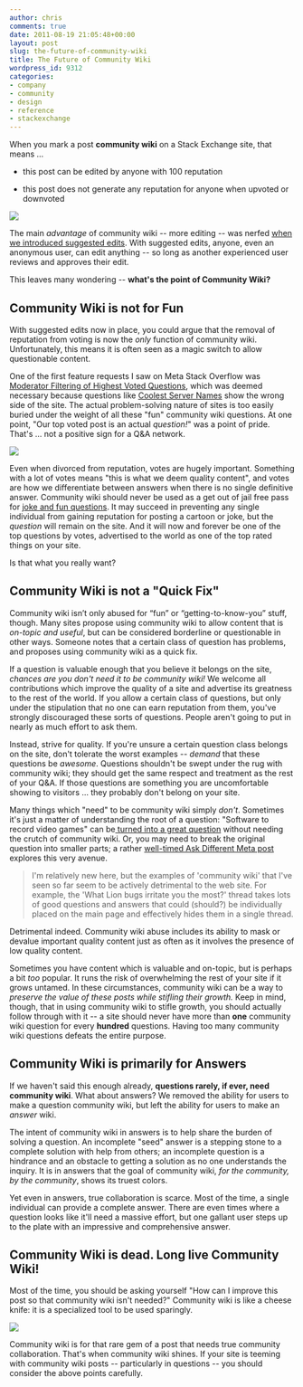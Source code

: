 ```yaml
---
author: chris
comments: true
date: 2011-08-19 21:05:48+00:00
layout: post
slug: the-future-of-community-wiki
title: The Future of Community Wiki
wordpress_id: 9312
categories:
- company
- community
- design
- reference
- stackexchange
---
```


When you mark a post **community wiki** on a Stack Exchange site, that means …



	
  * this post can be edited by anyone with 100 reputation

	
  * this post does not generate any reputation for anyone when upvoted or downvoted



![](http://blog.stackoverflow.com/wp-content/uploads/community-wiki-checkbox.png)

The main _advantage_ of community wiki -- more editing -- was nerfed [when we introduced suggested edits](http://blog.stackoverflow.com/2011/02/suggested-edits-and-edit-review/). With suggested edits, anyone, even an anonymous user, can edit anything -- so long as another experienced user reviews and approves their edit.

This leaves many wondering -- **what's the point of Community Wiki?**


## Community Wiki is not for Fun


With suggested edits now in place, you could argue that the removal of reputation from voting is now the _only_ function of community wiki. Unfortunately, this means it is often seen as a magic switch to allow questionable content.

One of the first feature requests I saw on Meta Stack Overflow was [Moderator Filtering of Highest Voted Questions](//meta.stackoverflow.com/questions/51557/moderator-filtering-of-highest-voted-questions), which was deemed necessary because questions like [Coolest Server Names](http://serverfault.com/questions/45734/the-coolest-server-names) show the wrong side of the site. The actual problem-solving nature of sites is too easily buried under the weight of all these "fun" community wiki questions. At one point, "Our top voted post is an actual _question!_" was a point of pride. That's … not a positive sign for a Q&A network.

![](http://blog.stackoverflow.com/wp-content/uploads/get-out-of-jail-free-card.png)

Even when divorced from reputation, votes are hugely important. Something with a lot of votes means "this is what we deem quality content", and votes are how we differentiate between answers when there is no single definitive answer. Community wiki should never be used as a get out of jail free pass for [joke and fun questions](http://blog.stackoverflow.com/2010/01/stack-overflow-where-we-hate-fun/). It may succeed in preventing any single individual from gaining reputation for posting a cartoon or joke, but the _question_ will remain on the site. And it will now and forever be one of the top questions by votes, advertised to the world as one of the top rated things on your site.

Is that what you really want?


## Community Wiki is not a "Quick Fix"


Community wiki isn’t only abused for “fun” or “getting-to-know-you” stuff, though. Many sites propose using community wiki to allow content that is _on-topic and useful_, but can be considered borderline or questionable in other ways. Someone notes that a certain class of question has problems, and proposes using community wiki as a quick fix.

If a question is valuable enough that you believe it belongs on the site, _chances are you don't need it to be community wiki!_ We welcome all contributions which improve the quality of a site and advertise its greatness to the rest of the world. If you allow a certain class of questions, but only under the stipulation that no one can earn reputation from them, you've strongly discouraged these sorts of questions. People aren't going to put in nearly as much effort to ask them.

Instead, strive for quality. If you're unsure a certain question class belongs on the site, don't tolerate the worst examples -- _demand_ that these questions be _awesome_. Questions shouldn't be swept under the rug with community wiki; they should get the same respect and treatment as the rest of your Q&A. If those questions are something you are uncomfortable showing to visitors … they probably don't belong on your site.

Many things which "need" to be community wiki simply _don't_. Sometimes it's just a matter of understanding the root of a question: "Software to record video games" can be[ turned into a great question](http://gaming.stackexchange.com/questions/392/how-can-i-record-demos-of-my-gameplay) without needing the crutch of community wiki. Or, you may need to break the original question into smaller parts; a rather [well-timed Ask Different Meta post](http://meta.apple.stackexchange.com/questions/697/how-to-kill-off-community-wiki-entries) explores this very avenue.


<blockquote>I'm relatively new here, but the examples of 'community wiki' that I've seen so far seem to be actively detrimental to the web site. For example, the 'What Lion bugs irritate you the most?' thread takes lots of good questions and answers that could (should?) be individually placed on the main page and effectively hides them in a single thread.</blockquote>


Detrimental indeed. Community wiki abuse includes its ability to mask or devalue important quality content just as often as it involves the presence of low quality content.

Sometimes you have content which is valuable and on-topic, but is perhaps a bit _too_ popular. It runs the risk of overwhelming the rest of your site if it grows untamed. In these circumstances, community wiki can be a way to _preserve the value of these posts while stifling their growth._ Keep in mind, though, that in using community wiki to stifle growth, you should actually follow through with it -- a site should never have more than **one** community wiki question for every **hundred** questions. Having too many community wiki questions defeats the entire purpose.


## Community Wiki is primarily for Answers


If we haven't said this enough already, **questions rarely, if ever, need community wiki**. What about answers? We removed the ability for users to make a question community wiki, but left the ability for users to make an _answer_ wiki.

The intent of community wiki in answers is to help share the burden of solving a question. An incomplete "seed" answer is a stepping stone to a complete solution with help from others; an incomplete question is a hindrance and an obstacle to getting a solution as no one understands the inquiry. It is in answers that the goal of community wiki, _for the community, by the community_, shows its truest colors.

Yet even in answers, true collaboration is scarce. Most of the time, a single individual can provide a complete answer. There are even times where a question looks like it'll need a massive effort, but one gallant user steps up to the plate with an impressive and comprehensive answer.


## Community Wiki is dead. Long live Community Wiki!


Most of the time, you should be asking yourself "How can I improve this post so that community wiki isn't needed?" Community wiki is like a cheese knife: it is a specialized tool to be used sparingly.

![](http://blog.stackoverflow.com/wp-content/uploads/cheese-knife.jpg)

Community wiki is for that rare gem of a post that needs true community collaboration. That's when community wiki shines. If your site is teeming with community wiki posts -- particularly in questions -- you should consider the above points carefully.
